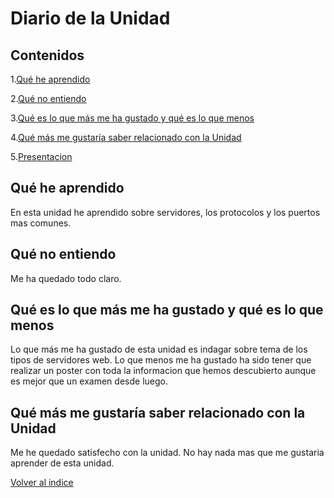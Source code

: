 # Diario de la Unidad 

 ## Contenidos
 
 1.[Qué he aprendido](#qué-he-aprendido)
 
 2.[Qué no entiendo](#qué-no-entiendo)
 
 3.[Qué es lo que más me ha gustado y qué es lo que menos](#qué-es-lo-que-más-me-ha-gustado-y-qué-es-lo-que-menos)
 
 4.[Qué más me gustaría saber relacionado con la Unidad](#qué-más-me-gustaría-saber-relacionado-con-la-unidad)

 5.[Presentacion](Presentacion_DAW.pdf)
  
## Qué he aprendido

En esta unidad he aprendido sobre servidores, los protocolos y los puertos mas comunes.
  
## Qué no entiendo

Me ha quedado todo claro.

## Qué es lo que más me ha gustado y qué es lo que menos

Lo que más me ha gustado de esta unidad es indagar sobre tema de los tipos de servidores web.
Lo que menos me ha gustado ha sido tener que realizar un poster con toda la informacion que hemos descubierto aunque es mejor que un examen desde luego.

## Qué más me gustaría saber relacionado con la Unidad

  Me he quedado satisfecho con la unidad.
  No hay nada mas que me gustaria aprender de esta unidad.

[Volver al indice](Indice.md)
